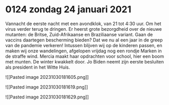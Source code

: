 # 0124 zondag 24 januari 2021
Vannacht de eerste nacht met een avondklok, van 21 tot 4:30 uur. Om het virus verder terug te dringen. Er heerst grote bezorgdheid over de nieuwe mutanten: de Britse, Zuid-Afrikaanse en Braziliaanse variant. Gaan de vaccins daartegen bescherming bieden? Dat we nu al een jaar in de greep van de pandemie verkeren! Intussen blijven wij op de kinderen passen, en maken wij onze wandelingen, afgelopen vrijdag nog een rondje Marken in de straffe wind. Mercia maakt haar opdrachten voor school, hier een boom met munten. De winter kwakkelt door. Jo Biden neemt zijn eerste besluiten als president in het Witte Huis.

![[Pasted image 20231030181605.png]]

![[Pasted image 20231030181619.png]]

![[Pasted image 20231030181629.png]]